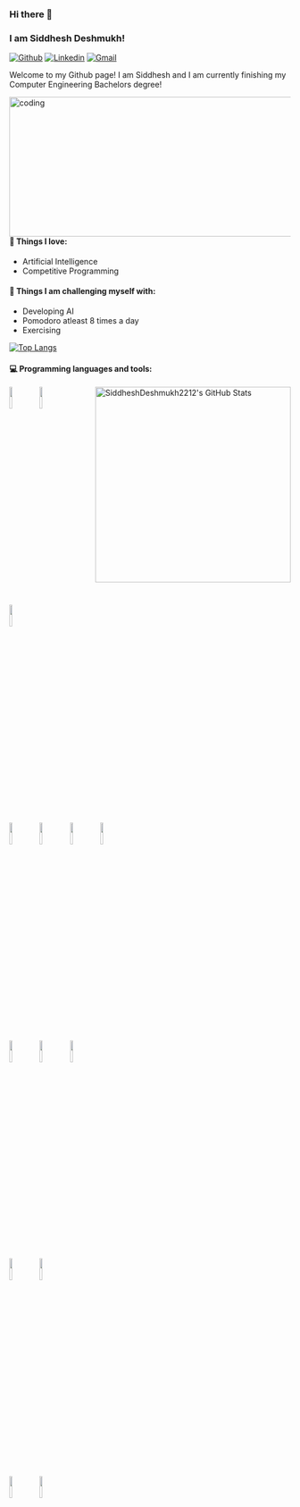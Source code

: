 ### Hi there 👋 
### I am Siddhesh Deshmukh!
[![Github](https://img.shields.io/badge/-Github-000?style=flat&logo=Github&logoColor=white)](https://github.com/SiddheshDeshmukh2212)
[![Linkedin](https://img.shields.io/badge/-LinkedIn-blue?style=flat&logo=Linkedin&logoColor=white)](www.linkedin.com/in/siddhesh-deshmukh-22d1202)
[![Gmail](https://img.shields.io/badge/-Gmail-c14438?style=flat&logo=Gmail&logoColor=white)](mailto:siddheshdeshmukh2002@gmail.com)

Welcome to my Github page! I am Siddhesh and I am currently finishing my Computer Engineering Bachelors degree!  

<img align="right" alt="coding" width="550" height="250" src="https://media.tenor.com/3klZkDif0nsAAAAd/gaming-gif.gif">


#### 💙 Things I love: 
- Artificial Intelligence  
- Competitive Programming

#### :muscle: Things I am challenging myself with:
- Developing AI
- Pomodoro atleast 8 times a day
- Exercising


[![Top Langs](https://github-readme-stats.vercel.app/api/top-langs/?username=riti2409&theme=synthwave&layout=compact&align=right&width=350)](https://github.com/anuraghazra/github-readme-stats)
 
#### :computer: Programming languages and tools: 
<p>
  <a href="https://awesome-github-stats.azurewebsites.net/index.html??cardType=octocat&theme=synthwave&preferLogin=false">    <img align="right" width="350" alt="SiddheshDeshmukh2212's GitHub Stats" src="https://awesome-github-stats.azurewebsites.net/user-stats/SiddheshDeshmukh2212?cardType=octocat&theme=synthwave&preferLogin=false" />  </a>
<code><img width="10%" src="https://github.com/isocpp/logos/blob/master/cpp_logo.svg"></code>
<code><img width="10%" src="https://www.vectorlogo.zone/logos/python/python-vertical.svg"></code>
<code><img width="10%" src="https://www.vectorlogo.zone/logos/javascript/javascript-vertical.svg"></code>
<br />
<code><img width="10%" src="https://upload.wikimedia.org/wikipedia/commons/0/05/Scikit_learn_logo_small.svg"></code>
<code><img width="10%" src="https://www.vectorlogo.zone/logos/tensorflow/tensorflow-icon.svg"></code>
<code><img width="10%" src="https://www.vectorlogo.zone/logos/pytorch/pytorch-icon.svg"></code>
<code><img width="10%" src="https://www.vectorlogo.zone/logos/opencv/opencv-icon.svg"></code>
<br />
<code><img width="10%" src="https://www.vectorlogo.zone/logos/pocoo_flask/pocoo_flask-ar21.svg"></code>
<code><img width="10%" src="https://www.vectorlogo.zone/logos/djangoproject/djangoproject-ar21.svg"></code>
<code><img width="10%" src="https://www.vectorlogo.zone/logos/nodejs/nodejs-horizontal.svg"></code>
<br />
<code><img width="10%" src="https://www.vectorlogo.zone/logos/mysql/mysql-ar21.svg"></code>
<code><img width="10%" src="https://www.vectorlogo.zone/logos/mongodb/mongodb-ar21.svg"></code>
<br />
<code><img width="10%" src="https://www.vectorlogo.zone/logos/docker/docker-official.svg"></code>
<code><img width="10%" src="https://www.vectorlogo.zone/logos/kubernetes/kubernetes-ar21.svg"></code>
